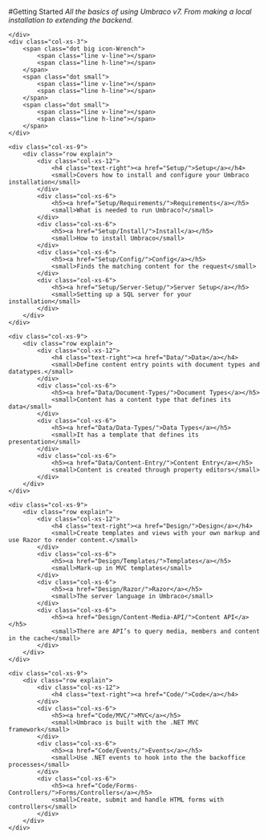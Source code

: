 #Getting Started
*All the basics of using Umbraco v7. From making a local installation to extending the backend.*

<div class="row implementation">
	<div class="col-sm-12"></div>
</div>

<div class="row">
	<div class="col-xs-3 point">
		
	</div>
	<div class="col-xs-3">
		<span class="dot big icon-Wrench">
			<span class="line v-line"></span>
			<span class="line h-line"></span>
		</span>
		<span class="dot small">
			<span class="line v-line"></span>
			<span class="line h-line"></span>
		</span>
		<span class="dot small">
			<span class="line v-line"></span>
			<span class="line h-line"></span>
		</span>
	</div>
	
	<div class="col-xs-9">
		<div class="row explain">
			<div class="col-xs-12">
				<h4 class="text-right"><a href="Setup/">Setup</a></h4>
				<small>Covers how to install and configure your Umbraco installation</small>
			</div>
			<div class="col-xs-6">
				<h5><a href="Setup/Requirements/">Requirements</a></h5>
				<small>What is needed to run Umbraco?</small>
			</div>
			<div class="col-xs-6">
				<h5><a href="Setup/Install/">Install</a></h5>
				<small>How to install Umbraco</small>
			</div>
			<div class="col-xs-6">
				<h5><a href="Setup/Config/">Config</a></h5>
				<small>Finds the matching content for the request</small>
			</div>
			<div class="col-xs-6">
				<h5><a href="Setup/Server-Setup/">Server Setup</a></h5>
				<small>Setting up a SQL server for your installation</small>
			</div>
		</div>
	</div>
</div>

<div class="row">
	<div class="col-xs-3">
		<span class="dot big  icon-untitled">
			<span class="line v-line top"></span>
			<span class="line v-line"></span>
			<span class="line h-line"></span>
		</span>
		<span class="dot small">
			<span class="line v-line"></span>
			<span class="line h-line"></span>
		</span>
		<span class="dot small">
			<span class="line v-line"></span>
			<span class="line h-line"></span>
		</span>
	</div>
	
	<div class="col-xs-9">
		<div class="row explain">
			<div class="col-xs-12">
				<h4 class="text-right"><a href="Data/">Data</a></h4>
				<small>Define content entry points with document types and datatypes.</small>
			</div>
			<div class="col-xs-6">
				<h5><a href="Data/Document-Types/">Document Types</a></h5>
				<small>Content has a content type that defines its data</small>
			</div>
			<div class="col-xs-6">
				<h5><a href="Data/Data-Types/">Data Types</a></h5>
				<small>It has a template that defines its presentation</small>
			</div>
			<div class="col-xs-6">
				<h5><a href="Data/Content-Entry/">Content Entry</a></h5>
				<small>Content is created through property editors</small>
			</div>
		</div>
	</div>
</div>

<div class="row">
	<div class="col-xs-3">
		<span class="dot big icon-Palette">
			<span class="line v-line top"></span>
			<span class="line v-line"></span>
			<span class="line h-line"></span>
		</span>
		<span class="dot small">
			<span class="line v-line"></span>
			<span class="line h-line"></span>
		</span>
		<span class="dot small">
			<span class="line v-line"></span>
			<span class="line h-line"></span>
		</span>
	</div>
	
	<div class="col-xs-9">
		<div class="row explain">
			<div class="col-xs-12">
				<h4 class="text-right"><a href="Design/">Design</a></h4>
				<small>Create templates and views with your own markup and use Razor to render content.</small>
			</div>
			<div class="col-xs-6">
				<h5><a href="Design/Templates/">Templates</a></h5>
				<small>Mark-up in MVC templates</small>
			</div>
			<div class="col-xs-6">
				<h5><a href="Design/Razor/">Razor</a></h5>
				<small>The server language in Umbraco</small>
			</div>
			<div class="col-xs-6">
				<h5><a href="Design/Content-Media-API/">Content API</a></h5>
				<small>There are API’s to query media, members and content in the cache</small>
			</div>
		</div>
	</div>
</div>

<div class="row">
	<div class="col-xs-3">
		<span class="dot big icon-Code">
			<span class="line v-line top"></span>
			<span class="line v-line"></span>
			<span class="line h-line"></span>
		</span>
		<span class="dot small">
			<span class="line v-line"></span>
			<span class="line h-line"></span>
		</span>
		<span class="dot small">
			<span class="line h-line"></span>
		</span>
	</div>
	
	<div class="col-xs-9">
		<div class="row explain">
			<div class="col-xs-12">
				<h4 class="text-right"><a href="Code/">Code</a></h4>
			</div>
			<div class="col-xs-6">
				<h5><a href="Code/MVC/">MVC</a></h5>
				<small>Umbraco is built with the .NET MVC framework</small>
			</div>
			<div class="col-xs-6">
				<h5><a href="Code/Events/">Events</a></h5>
				<small>Use .NET events to hook into the the backoffice processes</small>
			</div>
			<div class="col-xs-6">
				<h5><a href="Code/Forms-Controllers/">Forms/Controllers</a></h5>
				<small>Create, submit and handle HTML forms with controllers</small>
			</div>
		</div>
	</div>
</div>
